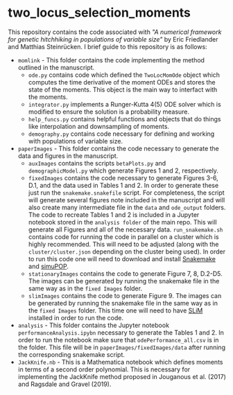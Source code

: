 # two_locus_selection_moments

This repository contains the code associated with *"A numerical framework for genetic hitchhiking in populations of variable size"* by Eric Friedlander and Matthias Steinrücken. I brief guide to this repository is as follows:

* ```momlink``` - This folder contains the code implementing the method outlined in the manuscript.
    * ```ode.py``` contains code which defined the ```TwoLocMomOde``` object which computes the time derivative of the moment ODEs and stores the state of the moments. This object is the main way to interfact with the moments. 
    * ```integrator.py``` implements a Runger-Kutta 4(5) ODE solver which is modified to ensure the solution is a probability measure. 
    * ```help_funcs.py``` contains helpful functions and objects that do things like interpolation and downsampling of moments. 
    * ```demography.py``` contains code necessary for defining and working with populations of variable size. 
* ```paperImages``` - This folder contains the code necessary to generate the data and figures in the manuscript. 
    * ```auxImages``` contains the scripts ```betaPlots.py``` and ```demographicModel.py``` which generate Figures 1 and 2, respectively. 
    * ```fixedImages``` contains the code necessary to generate Figures 3-6, D.1, and the data used in  Tables 1 and 2. In order to generate these just run the ```snakemake.snakefile``` script. For completeness, the script will generate several figures note included in the manuscript and will also create many intermediate file in the ```data``` and ```ode_output``` folders. The code to recreate Tables 1 and 2 is included in a Jupyter notebook stored in the ```analysis folder``` of the main repo.  This will generate all Figures and all of the necessary data. ```run_snakemake.sh``` contains code for running the code in parallel on a cluster which is highly recommended. This will need to be adjusted (along with the ```cluster/cluster.json``` depending on the cluster being used). In order to run this code one will need to download and install [Snakemake](https://snakemake.readthedocs.io/en/stable/) and [simuPOP](http://simupop.sourceforge.net/). 
    * ```stationaryImages``` contains the code to generate Figure 7, 8, D.2-D5. The images can be generated by running the snakemake file in the same way as in the ```fixed Images``` folder. 
    * ```slimImages``` contains the code to generate Figure 9. The images can be generated by running the snakemake file in the same way as in the ```fixed Images``` folder. This time one will need to have [SLiM](https://messerlab.org/slim/) installed in order to run the code. 
* ```analysis``` - This folder contains the Jupyter notebook ```performanceAnalysis.ipybn``` necessary to generate the Tables 1 and 2. In order to run the notebook make sure that ```odePerformance_all.csv``` is in the folder. This file will be in ```paperImages/fixedImages/data``` after running the corresponding snakemake script. 
* ```JackKnife.nb``` - This is a Mathematica notebook which defines moments in terms of a second order polynomial. This is necessary for implementing the JackKnife method proposed in Jouganous et al. (2017) and Ragsdale and Gravel (2019). 
